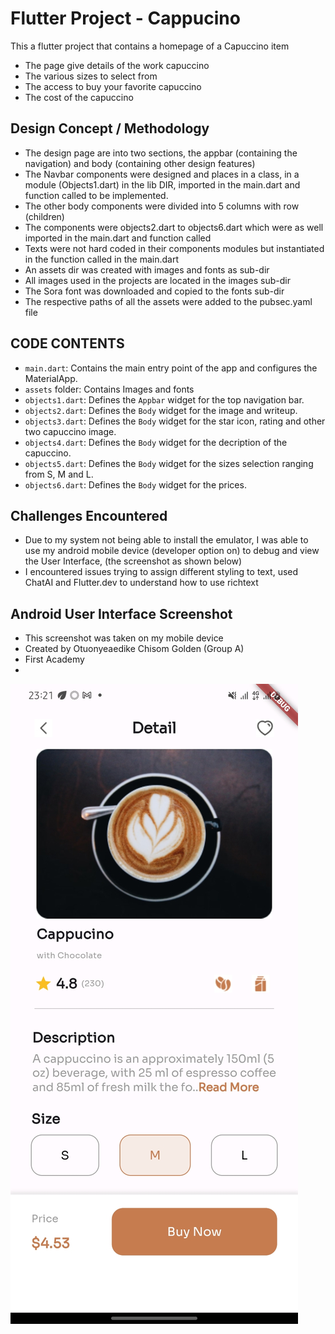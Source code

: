 # Flutter Project - Cappucino
This a flutter project that contains a homepage of a Capuccino item
-   The page give details of the work capuccino
-   The various sizes to select from
-   The access to buy your favorite capuccino
-   The cost of the capuccino
## Design Concept / Methodology
-   The design page are into two sections, the appbar (containing the navigation) and body (containing other design features)
-   The Navbar components were designed and places in a class, in a module (Objects1.dart) in the lib DIR, imported in the main.dart and function called to be implemented.
-   The other body components were divided into 5 columns with row (children)
-   The components were objects2.dart to objects6.dart which were as well imported in the main.dart and function called
-   Texts were not hard coded in their components modules but instantiated in the function called in the main.dart
-   An assets dir was created with images and fonts as sub-dir
-   All images used in the projects are located in the images sub-dir
-   The Sora font was downloaded and copied to the fonts sub-dir
-   The respective paths of all the assets were added to the pubsec.yaml file
## CODE CONTENTS
- `main.dart`: Contains the main entry point of the app and configures the MaterialApp.
- `assets` folder: Contains Images and fonts
- `objects1.dart`: Defines the `Appbar` widget for the top navigation bar.
- `objects2.dart`: Defines the `Body` widget for the image and writeup.
- `objects3.dart`: Defines the `Body` widget for the star icon, rating and other two capuccino image.
- `objects4.dart`: Defines the `Body` widget for the decription of the capuccino.
- `objects5.dart`: Defines the `Body` widget for the sizes selection ranging from S, M and L.
- `objects6.dart`: Defines the `Body` widget for the prices.

## Challenges Encountered
-  Due to my system not being able to install the emulator, I was able to use my android mobile device (developer option on) to debug and view the User Interface, (the screenshot as shown below)
-  I encountered issues trying to assign different styling to text, used ChatAI and Flutter.dev to understand how to use richtext
## Android User Interface Screenshot
-    This screenshot was taken on my mobile device
-    Created by Otuonyeaedike Chisom Golden (Group A)
-    First Academy
-    
![Screenshot of Android Project HomePage UI](./capuccino/assets/images/Screenshot.jpg)

